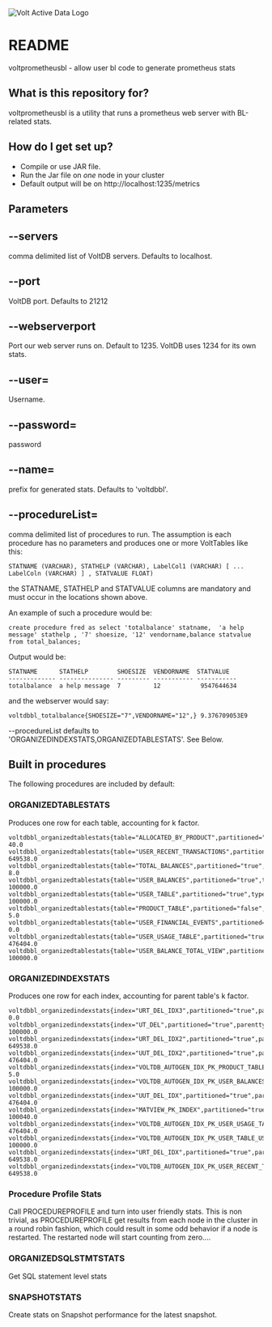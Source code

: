 <img title="Volt Active Data" alt="Volt Active Data Logo" src="http://52.210.27.140:8090/voltdb-awswrangler-servlet/VoltActiveData.png?repo=voltdbprometheusbl">

# README #

voltprometheusbl - allow user bl code to generate prometheus stats

## What is this repository for? ##

voltprometheusbl is a utility that runs a prometheus web server with BL-related stats.


## How do I get set up? ##

* Compile or use JAR file.
* Run the Jar file on *one* node in your cluster
* Default output will be on http://localhost:1235/metrics

## Parameters ##

## --servers ##
comma delimited list of VoltDB servers. Defaults to localhost.

## --port ##
VoltDB port. Defaults to 21212

## --webserverport ##
Port our web server runs on. Default to 1235. VoltDB uses 1234 for its own stats.

## --user= ##
Username.

## --password= ##
password

## --name= ##
prefix for generated stats. Defaults to 'voltdbbl'.

## --procedureList= ##

comma delimited list of procedures to run. The assumption is each procedure has no parameters and produces one or more VoltTables like this:

```
STATNAME (VARCHAR), STATHELP (VARCHAR), LabelCol1 (VARCHAR) [ ... LabelColn (VARCHAR) ] , STATVALUE FLOAT)
```

the STATNAME, STATHELP and STATVALUE columns are mandatory and must occur in the locations shown above.

An example of such a procedure would be:
```
create procedure fred as select 'totalbalance' statname,  'a help message' stathelp , '7' shoesize, '12' vendorname,balance statvalue from total_balances;
```

Output would be:
```
STATNAME      STATHELP        SHOESIZE  VENDORNAME  STATVALUE  
------------- --------------- --------- ----------- -----------
totalbalance  a help message  7         12           9547644634
```

and the webserver would say:

```
voltdbbl_totalbalance{SHOESIZE="7",VENDORNAME="12",} 9.376709053E9
```

--procedureList defaults to 'ORGANIZEDINDEXSTATS,ORGANIZEDTABLESTATS'. See Below.

## Built in procedures ##

The following procedures are included by default:

### ORGANIZEDTABLESTATS ###

Produces one row for each table, accounting for k factor.

```
voltdbbl_organizedtablestats{table="ALLOCATED_BY_PRODUCT",partitioned="true",type="VIEW",dr="false",} 40.0
voltdbbl_organizedtablestats{table="USER_RECENT_TRANSACTIONS",partitioned="true",type="TABLE",dr="true",} 649538.0
voltdbbl_organizedtablestats{table="TOTAL_BALANCES",partitioned="true",type="VIEW",dr="false",} 8.0
voltdbbl_organizedtablestats{table="USER_BALANCES",partitioned="true",type="TABLE",dr="true",} 100000.0
voltdbbl_organizedtablestats{table="USER_TABLE",partitioned="true",type="TABLE",dr="true",} 100000.0
voltdbbl_organizedtablestats{table="PRODUCT_TABLE",partitioned="false",type="TABLE",dr="true",} 5.0
voltdbbl_organizedtablestats{table="USER_FINANCIAL_EVENTS",partitioned="true",type="EXPORT",dr="false",} 0.0
voltdbbl_organizedtablestats{table="USER_USAGE_TABLE",partitioned="true",type="TABLE",dr="true",} 476404.0
voltdbbl_organizedtablestats{table="USER_BALANCE_TOTAL_VIEW",partitioned="true",type="VIEW",dr="false",} 100000.0
```


### ORGANIZEDINDEXSTATS ###

Produces one row for each index, accounting for parent table's k factor.

```
voltdbbl_organizedindexstats{index="URT_DEL_IDX3",partitioned="true",parenttype="TABLE",dr="true",} 0.0
voltdbbl_organizedindexstats{index="UT_DEL",partitioned="true",parenttype="TABLE",dr="true",} 100000.0
voltdbbl_organizedindexstats{index="URT_DEL_IDX2",partitioned="true",parenttype="TABLE",dr="true",} 649538.0
voltdbbl_organizedindexstats{index="UUT_DEL_IDX2",partitioned="true",parenttype="TABLE",dr="true",} 476404.0
voltdbbl_organizedindexstats{index="VOLTDB_AUTOGEN_IDX_PK_PRODUCT_TABLE_PRODUCTID",partitioned="false",parenttype="TABLE",dr="true",} 5.0
voltdbbl_organizedindexstats{index="VOLTDB_AUTOGEN_IDX_PK_USER_BALANCES_USERID",partitioned="true",parenttype="TABLE",dr="true",} 100000.0
voltdbbl_organizedindexstats{index="UUT_DEL_IDX",partitioned="true",parenttype="TABLE",dr="true",} 476404.0
voltdbbl_organizedindexstats{index="MATVIEW_PK_INDEX",partitioned="true",parenttype="VIEW",dr="false",} 100040.0
voltdbbl_organizedindexstats{index="VOLTDB_AUTOGEN_IDX_PK_USER_USAGE_TABLE_USERID_PRODUCTID_SESSIONID",partitioned="true",parenttype="TABLE",dr="true",} 476404.0
voltdbbl_organizedindexstats{index="VOLTDB_AUTOGEN_IDX_PK_USER_TABLE_USERID",partitioned="true",parenttype="TABLE",dr="true",} 100000.0
voltdbbl_organizedindexstats{index="URT_DEL_IDX",partitioned="true",parenttype="TABLE",dr="true",} 649538.0
voltdbbl_organizedindexstats{index="VOLTDB_AUTOGEN_IDX_PK_USER_RECENT_TRANSACTIONS_USERID_USER_TXN_ID",partitioned="true",parenttype="TABLE",dr="true",} 649538.0
```

### Procedure Profile Stats ###

Call PROCEDUREPROFILE and turn into user friendly stats. This is non trivial,
as PROCEDUREPROFILE get results from each node in the cluster in a round
robin fashion, which could result in some odd behavior if a node is
restarted. The restarted node will start counting from zero....


###  ORGANIZEDSQLSTMTSTATS ###

Get SQL statement level stats

### SNAPSHOTSTATS ###

 Create stats on Snapshot performance for the latest snapshot.
